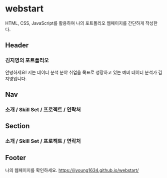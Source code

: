 # webstart
HTML, CSS, JavaScript를 활용하여 나의 포트폴리오 웹페이지를 간단하게 작성한다.



## Header
### 김지영의 포트폴리오
안녕하세요! 저는 데이터 분석 분야 취업을 목표로 성장하고 있는 예비 데이터 분석가 김지영입니다.

## Nav
### 소개 / Skill Set / 프로젝트 / 연락처

## Section
### 소개 / Skill Set / 프로젝트 / 연락처

## Footer



나의 웹페이지를 확인하세요.
https://jiyoung1634.github.io/webstart/
